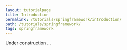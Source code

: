 ```yaml
---
layout: tutorialpage
title: Introduction
permalink: /tutorials/springframework/introduction/
path: /tutorials/springframework/
tags: springframework
---
```


Under construction ...
